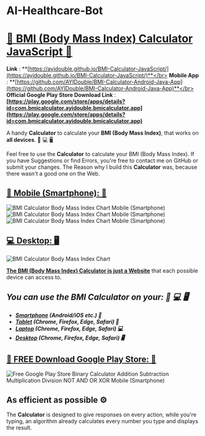 # AI-Healthcare-Bot
# [📱 BMI (Body Mass Index) Calculator JavaScript 📱](https://ayidouble.github.io/BMI-Calculator-JavaScript/)

**Link** : **[https://ayidouble.github.io/BMI-Calculator-JavaScript/](https://ayidouble.github.io/BMI-Calculator-JavaScript/)**</br>
**Mobile App** : **[https://github.com/AYIDouble/BMI-Calculator-Android-Java-App](https://github.com/AYIDouble/BMI-Calculator-Android-Java-App)**</br>
**Official Google Play Store Download Link** : **[https://play.google.com/store/apps/details?id=com.bmicalculator.ayidouble.bmicalculator.app](https://play.google.com/store/apps/details?id=com.bmicalculator.ayidouble.bmicalculator.app)**

A handy **Calculator** to calculate your **BMI (Body Mass Index)**, that works on **all devices**. 📱 💻 🖥

Feel free to use the **Calculator** to calculate your BMI (Body Mass Index).
If you have Suggestions or find Errors, you're free to contact me on GitHub or submit your changes.
The Reason why I build this **Calculator** was, because there wasn't a good one on the Web.

## [📱 Mobile (Smartphone): 📱](https://ayidouble.github.io/BMI-Calculator-JavaScript)

![BMI Calculator Body Mass Index Chart Mobile (Smartphone)](Images/BMI-Calculator-v1-Mobile-Image.png)
![BMI Calculator Body Mass Index Chart Mobile (Smartphone)](Images/BMI-Calculator-Android_1.png)
![BMI Calculator Body Mass Index Chart Mobile (Smartphone)](Images/BMI-Calculator-Android_2.png)

## [💻 Desktop: 🖥](https://ayidouble.github.io/BMI-Calculator-JavaScript)

![BMI Calculator Body Mass Index Chart](Images/BMI-Calculator-v1-Image.png)

**[The BMI (Body Mass Index) Calculator is just a Website](https://ayidouble.github.io/BMI-Calculator-JavaScript)** that each possible device can access to.</br>

## **_You can use the BMI Calculator on your: 📱 💻 🖥_**

- **_[Smartphone](https://ayidouble.github.io/BMI-Calculator-JavaScript) (Android/iOS etc.) 📱_**
- **_[Tablet](https://ayidouble.github.io/BMI-Calculator-JavaScript) (Chrome, Firefox, Edge, Safari) 📱_**
- **_[Laptop](https://ayidouble.github.io/BMI-Calculator-JavaScript) (Chrome, Firefox, Edge, Safari) 💻_**
- **_[Desktop](https://ayidouble.github.io/BMI-Calculator-JavaScript) (Chrome, Firefox, Edge, Safari) 🖥_**

## [📱 FREE Download Google Play Store: 📱](https://play.google.com/store/apps/details?id=com.bmicalculator.ayidouble.bmicalculator.app)

![Free Google Play Store Binary Calculator Addition Subtraction Multiplication Division NOT AND OR XOR Mobile (Smartphone)](Images/BMI-Calculator-Google-Play.png)

## As efficient as possible ⚙️

The **Calculator** is designed to give responses on every action,
while you're typing, an algorithm already calculates every number you type and displays the result.

